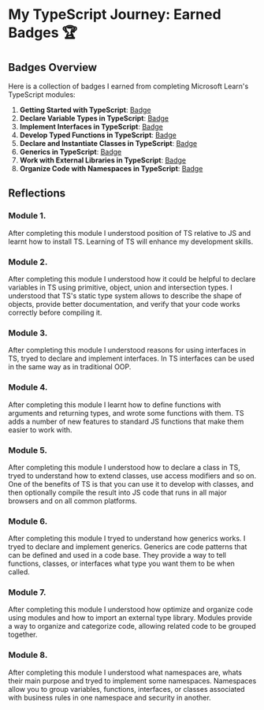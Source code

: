 # My TypeScript Journey: Earned Badges 🏆

## Badges Overview

Here is a collection of badges I earned from completing Microsoft Learn's TypeScript modules:

1. **Getting Started with TypeScript**: [Badge](https://learn.microsoft.com/en-us/users/sergiozeppo/achievements/qda9sple)
2. **Declare Variable Types in TypeScript**: [Badge](https://learn.microsoft.com/en-us/users/sergiozeppo/achievements/hygpmlf8)
3. **Implement Interfaces in TypeScript**: [Badge](https://learn.microsoft.com/en-us/users/sergiozeppo/achievements/wacsv8ln)
4. **Develop Typed Functions in TypeScript**: [Badge](https://learn.microsoft.com/en-us/users/sergiozeppo/achievements/n79lzq7f)
5. **Declare and Instantiate Classes in TypeScript**: [Badge](https://learn.microsoft.com/en-us/users/sergiozeppo/achievements/n79ule5f)
6. **Generics in TypeScript**: [Badge](https://learn.microsoft.com/en-us/users/sergiozeppo/achievements/uf56zz93)
7. **Work with External Libraries in TypeScript**: [Badge](https://learn.microsoft.com/en-us/users/sergiozeppo/achievements/8r6h58dw)
8. **Organize Code with Namespaces in TypeScript**: [Badge](https://learn.microsoft.com/en-us/users/sergiozeppo/achievements/zpfzddd2)

## Reflections

### Module 1.

After completing this module I understood position of TS relative to JS and learnt how to install TS. Learning of TS will enhance my development skills.

### Module 2.

After completing this module I understood how it could be helpful to declare variables in TS using primitive, object, union and intersection types. I understood that TS's static type system allows to describe the shape of objects, provide better documentation, and verify that your code works correctly before compiling it.

### Module 3.

After completing this module I understood reasons for using interfaces in TS, tryed to declare and implement interfaces. In TS interfaces can be used in the same way as in traditional OOP.

### Module 4.

After completing this module I learnt how to define functions with arguments and returning types, and wrote some functions with them. TS adds a number of new features to standard JS functions that make them easier to work with.

### Module 5.

After completing this module I understood how to declare a class in TS, tryed to understand how to extend classes, use access modifiers and so on. One of the benefits of TS is that you can use it to develop with classes, and then optionally compile the result into JS code that runs in all major browsers and on all common platforms.

### Module 6.

After completing this module I tryed to understand how generics works. I tryed to declare and implement generics. Generics are code patterns that can be defined and used in a code base. They provide a way to tell functions, classes, or interfaces what type you want them to be when called.

### Module 7.

After completing this module I understood how optimize and organize code using modules and how to import an external type library. Modules provide a way to organize and categorize code, allowing related code to be grouped together.

### Module 8.

After completing this module I understood what namespaces are, whats their main purpose and tryed to implement some namespaces. Namespaces allow you to group variables, functions, interfaces, or classes associated with business rules in one namespace and security in another.
